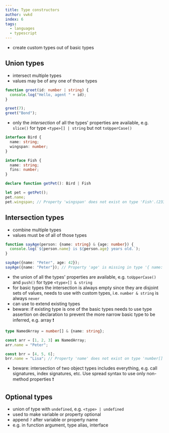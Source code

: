 ```yaml
---
title: Type constructors
author: vwkd
index: 6
tags:
  - languages
  - typescript
---
```


- create custom types out of basic types



## Union types

- intersect multiple types
- values may be of any one of those types

```typescript
function greet(id: number | string) {
  console.log("Hello, agent " + id);
}

greet(7);
greet("Bond");
```

- only the _intersection_ of all the types' properties are available, e.g. `slice()` for type `<type>[] | string` but not `toUpperCase()`

```typescript
interface Bird {
  name: string;
  wingspan: number;
}

interface Fish {
  name: string;
  fins: number;
}

declare function getPet(): Bird | Fish

let pet = getPet();
pet.name;
pet.wingspan; // Property 'wingspan' does not exist on type 'Fish'.(2339)
```



## Intersection types

- combine multiple types
- values must be of all of those types

```typescript
function sayAge(person: {name: string} & {age: number}) {
  console.log(`${person.name} is ${person.age} years old.`);
}

sayAge({name: "Peter", age: 42});
sayAge({name: "Peter"}); // Property 'age' is missing in type '{ name: string; }' but required in type '{ age: number; }'.(2345)
```

- the union of all the types' properties are available, e.g. `toUpperCase()` and `push()` for type `<type>[] & string`
- for basic types the intersection is always empty since they are disjoint sets of values, needs to use with custom types, i.e. `number & string` is always `never`
- can use to extend existing types
- beware: if existing type is one of the basic types needs to use type assertion on declaration to prevent the more narrow basic type to be inferred, e.g. array ❗️

```typescript
type NamedArray = number[] & {name: string};

const arr = [1, 2, 3] as NamedArray;
arr.name = "Peter";

const brr = [4, 5, 6];
brr.name = "Lisa"; // Property 'name' does not exist on type 'number[]'.(2339)
```

- beware: intersection of two object types includes everything, e.g. call signatures, index signatures, etc. Use spread syntax to use only non-method properties ❗️


## Optional types

- union of type with `undefined`, e.g. `<type> | undefined`
- used to make variable or property optional
- append `?` after variable or property name
- e.g. in function argument, type alias, interface